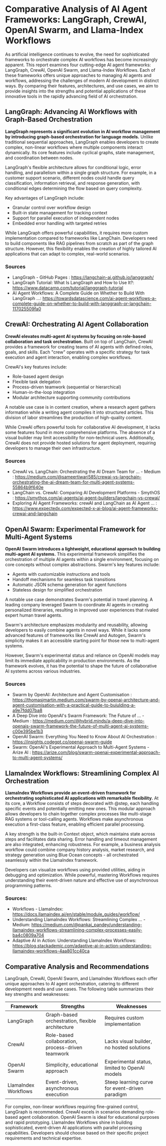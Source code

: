 # Comparative Analysis of AI Agent Frameworks: LangGraph, CrewAI, OpenAI Swarm, and Llama-Index Workflows

As artificial intelligence continues to evolve, the need for sophisticated frameworks to orchestrate complex AI workflows has become increasingly apparent. This report examines four cutting-edge AI agent frameworks: LangGraph, CrewAI, OpenAI Swarm, and Llama-Index Workflows. Each of these frameworks offers unique approaches to managing AI agents and workflows, addressing the challenges of modern AI development in distinct ways. By comparing their features, architectures, and use cases, we aim to provide insights into the strengths and potential applications of these innovative tools in the rapidly advancing field of AI orchestration.

## LangGraph: Advancing AI Workflows with Graph-Based Orchestration

**LangGraph represents a significant evolution in AI workflow management by introducing graph-based orchestration for language models.** Unlike traditional sequential approaches, LangGraph enables developers to create complex, non-linear workflows where multiple components interact dynamically. Its core features include cyclical graphs, state management, and coordination between nodes.

LangGraph's flexible architecture allows for conditional logic, error handling, and parallelism within a single graph structure. For example, in a customer support scenario, different nodes could handle query classification, information retrieval, and response generation, with conditional edges determining the flow based on query complexity.

Key advantages of LangGraph include:

- Granular control over workflow design
- Built-in state management for tracking context
- Support for parallel execution of independent nodes
- Embedded error handling with targeted retries

While LangGraph offers powerful capabilities, it requires more custom implementation compared to frameworks like LangChain. Developers need to build components like RAG pipelines from scratch as part of the graph structure. However, this flexibility enables the creation of highly tailored AI applications that can adapt to complex, real-world scenarios.

### Sources
- LangGraph - GitHub Pages : https://langchain-ai.github.io/langgraph/
- LangGraph Tutorial: What Is LangGraph and How to Use It?: https://www.datacamp.com/tutorial/langgraph-tutorial
- AI Agent Workflows: A Complete Guide on Whether to Build With LangGraph ...: https://towardsdatascience.com/ai-agent-workflows-a-complete-guide-on-whether-to-build-with-langgraph-or-langchain-117025509fa0

## CrewAI: Orchestrating AI Agent Collaboration

**CrewAI elevates multi-agent AI systems by focusing on role-based collaboration and task orchestration.** Built on top of LangChain, CrewAI provides a framework for creating teams of AI agents with defined roles, goals, and skills. Each "crew" operates with a specific strategy for task execution and agent interaction, enabling complex workflows.

CrewAI's key features include:

- Role-based agent design
- Flexible task delegation
- Process-driven teamwork (sequential or hierarchical)
- Human-in-the-loop integration
- Modular architecture supporting community contributions

A notable use case is in content creation, where a research agent gathers information while a writing agent compiles it into structured articles. This division of labor streamlines the production of high-quality content.

While CrewAI offers powerful tools for collaborative AI development, it lacks some features found in more comprehensive platforms. The absence of a visual builder may limit accessibility for non-technical users. Additionally, CrewAI does not provide hosted solutions for agent deployment, requiring developers to manage their own infrastructure.

### Sources
- CrewAI vs. LangChain: Orchestrating the AI Dream Team for ... - Medium : https://medium.com/@sameertiwari585/crewai-vs-langchain-orchestrating-the-ai-dream-team-for-multi-agent-systems-55864b9f640e
- LangChain vs. CrewAI: Comparing AI Development Platforms - SmythOS : https://smythos.com/ai-agents/ai-agent-builders/langchain-vs-crewai/
- Exploring AI Agent Frameworks: crewAI and LangChain as AI Agent ... : https://www.expectedx.com/expected-x-ai-blog/ai-agent-frameworks-crewai-and-langchain

## OpenAI Swarm: Experimental Framework for Multi-Agent Systems

**OpenAI Swarm introduces a lightweight, educational approach to building multi-agent AI systems.** This experimental framework simplifies the orchestration of multiple AI agents within a single environment, focusing on core concepts without complex abstractions. Swarm's key features include:

- Agents with customizable instructions and tools
- Handoff mechanisms for seamless task transitions
- Automatic JSON schema generation for agent functions
- Stateless design for simplified orchestration

A notable use case demonstrates Swarm's potential in travel planning. A leading company leveraged Swarm to coordinate AI agents in creating personalized itineraries, resulting in improved user experiences that rivaled expert human travel agents.

Swarm's architecture emphasizes modularity and reusability, allowing developers to easily combine agents in novel ways. While it lacks some advanced features of frameworks like CrewAI and Autogen, Swarm's simplicity makes it an accessible starting point for those new to multi-agent systems.

However, Swarm's experimental status and reliance on OpenAI models may limit its immediate applicability in production environments. As the framework evolves, it has the potential to shape the future of collaborative AI systems across various industries.

### Sources
- Swarm by OpenAI: Architecture and Agent Customisation : https://thomasjmartin.medium.com/swarm-by-openai-architecture-and-agent-customisation-with-a-practical-guide-to-buiulding-a-a9e7fdd07ba8
- A Deep Dive into OpenAI's Swarm Framework: The Future of ... - Medium : https://medium.com/@hybrid.minds/a-deep-dive-into-openais-swarm-framework-the-future-of-multi-agent-ai-systems-c00e395be1b3
- OpenAI Swarm: Everything You Need to Know About AI Orchestration : https://insights.codegpt.co/openai-swarm-guide
- Swarm: OpenAI's Experimental Approach to Multi-Agent Systems - Arize AI : https://arize.com/blog/swarm-openai-experimental-approach-to-multi-agent-systems/

## LlamaIndex Workflows: Streamlining Complex AI Orchestration

**LlamaIndex Workflows provide an event-driven framework for orchestrating sophisticated AI applications with remarkable flexibility.** At its core, a Workflow consists of steps decorated with @step, each handling specific events and potentially emitting new ones. This modular approach allows developers to chain together complex processes like multi-stage RAG systems or tool-calling agents. Workflows make asynchronous execution a first-class feature, enabling efficient parallel processing.

A key strength is the built-in Context object, which maintains state across steps and facilitates data sharing. Error handling and timeout management are also integrated, enhancing robustness. For example, a business analysis workflow could combine company history analysis, market research, and strategy generation using Blue Ocean concepts - all orchestrated seamlessly within the LlamaIndex framework.

Developers can visualize workflows using provided utilities, aiding in debugging and optimization. While powerful, mastering Workflows requires understanding their event-driven nature and effective use of asynchronous programming patterns.

### Sources:
- Workflows - LlamaIndex: https://docs.llamaindex.ai/en/stable/module_guides/workflow/
- Understanding LlamaIndex Workflows: Streamlining Complex ... - Medium: https://medium.com/@pankaj_pandey/understanding-llamaindex-workflows-streamlining-complex-processes-easily-ba4c0809a704
- Adaptive AI in Action: Understanding LlamaIndex Workflows: https://blog.stackademic.com/adaptive-ai-in-action-understanding-llamaindex-workflows-4aa801cc40ca

## Comparative Analysis and Recommendations

LangGraph, CrewAI, OpenAI Swarm, and LlamaIndex Workflows each offer unique approaches to AI agent orchestration, catering to different development needs and use cases. The following table summarizes their key strengths and weaknesses:

| Framework | Strengths | Weaknesses |
|-----------|-----------|------------|
| LangGraph | Graph-based orchestration, flexible architecture | Requires custom implementation |
| CrewAI | Role-based collaboration, process-driven teamwork | Lacks visual builder, no hosted solutions |
| OpenAI Swarm | Simplicity, educational approach | Experimental status, limited to OpenAI models |
| LlamaIndex Workflows | Event-driven, asynchronous execution | Steep learning curve for event-driven paradigm |

For complex, non-linear workflows requiring fine-grained control, LangGraph is recommended. CrewAI excels in scenarios demanding role-based agent collaboration. OpenAI Swarm is ideal for educational purposes and rapid prototyping. LlamaIndex Workflows shine in building sophisticated, event-driven AI applications with parallel processing capabilities. Developers should choose based on their specific project requirements and technical expertise.
